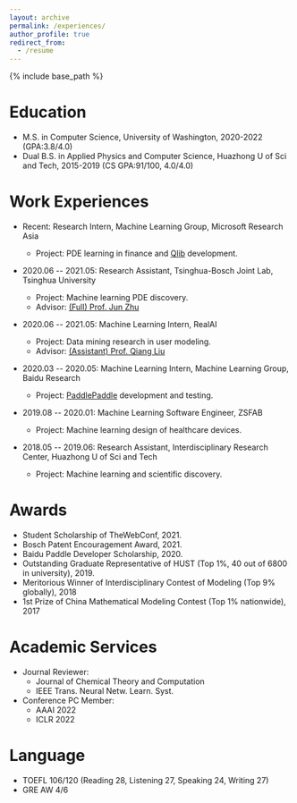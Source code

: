 ```yaml
---
layout: archive
permalink: /experiences/
author_profile: true
redirect_from:
  - /resume
---
```


{% include base_path %}

Education
======
* M.S. in Computer Science, University of Washington, 2020-2022 (GPA:3.8/4.0)
* Dual B.S. in Applied Physics and Computer Science, Huazhong U of Sci and Tech, 2015-2019 (CS GPA:91/100, 4.0/4.0)

Work Experiences
======
* Recent: Research Intern, Machine Learning Group, Microsoft Research Asia 
  * Project: PDE learning in finance and [Qlib](https://github.com/microsoft/qlib) development.

* 2020.06 -- 2021.05: Research Assistant, Tsinghua-Bosch Joint Lab, Tsinghua University 
  * Project: Machine learning PDE discovery.
  * Advisor: [(Full) Prof. Jun Zhu](http://ml.cs.tsinghua.edu.cn/~jun/index.shtml)

* 2020.06 -- 2021.05: Machine Learning Intern, RealAI
  * Project: Data mining research in user modeling.
  * Advisor: [(Assistant) Prof. Qiang Liu](https://john-qiangliu.tech/)

* 2020.03 -- 2020.05: Machine Learning Intern, Machine Learning Group, Baidu Research
  * Project: [PaddlePaddle](https://github.com/PaddlePaddle) development and testing.

* 2019.08 -- 2020.01: Machine Learning Software Engineer, ZSFAB
  * Project: Machine learning design of healthcare devices.

* 2018.05 -- 2019.06: Research Assistant, Interdisciplinary Research Center, Huazhong U of Sci and Tech
  * Project: Machine learning and scientific discovery.

Awards
======
* Student Scholarship of TheWebConf, 2021.
* Bosch Patent Encouragement Award, 2021.
* Baidu Paddle Developer Scholarship, 2020.
* Outstanding Graduate Representative of HUST (Top 1%, 40 out of 6800 in university), 2019.
* Meritorious Winner of Interdisciplinary Contest of Modeling (Top 9% globally), 2018
* 1st Prize of China Mathematical Modeling Contest (Top 1% nationwide), 2017

Academic Services
======
* Journal Reviewer:
  * Journal of Chemical Theory and Computation
  * IEEE Trans. Neural Netw. Learn. Syst.
* Conference PC Member:
  * AAAI 2022
  * ICLR 2022
  
Language
======
* TOEFL 106/120 (Reading 28, Listening 27, Speaking 24, Writing 27)
* GRE AW 4/6
  

